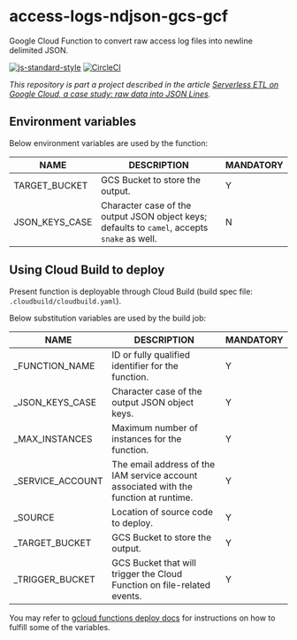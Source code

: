 # access-logs-ndjson-gcs-gcf

Google Cloud Function to convert raw access log files into newline delimited JSON.

[![js-standard-style][1]][2] [![CircleCI][3]][4]

_This repository is part a project described in the article
[Serverless ETL on Google Cloud, a case study: raw data into JSON Lines][5]._

## Environment variables

Below environment variables are used by the function:

| NAME | DESCRIPTION | MANDATORY |
| ---- | ----------- | --------- |
| TARGET_BUCKET | GCS Bucket to store the output. | Y |
| JSON_KEYS_CASE | Character case of the output JSON object keys; defaults to `camel`, accepts `snake` as well. | N |

## Using Cloud Build to deploy

Present function is deployable through Cloud Build (build spec file: `.cloudbuild/cloudbuild.yaml`).

Below substitution variables are used by the build job:

| NAME | DESCRIPTION | MANDATORY |
| ---- | ----------- | --------- |
| _FUNCTION_NAME | ID or fully qualified identifier for the function. | Y |
| _JSON_KEYS_CASE | Character case of the output JSON object keys. | Y |
| _MAX_INSTANCES | Maximum number of instances for the function. | Y |
| _SERVICE_ACCOUNT | The email address of the IAM service account associated with the function at runtime. | Y |
| _SOURCE | Location of source code to deploy. | Y |
| _TARGET_BUCKET | GCS Bucket to store the output. | Y |
| _TRIGGER_BUCKET | GCS Bucket that will trigger the Cloud Function on file-related events. | Y |

You may refer to [gcloud functions deploy docs][6] for instructions on how to fulfill some of the
variables.

[1]: https://img.shields.io/badge/code%20style-standard-brightgreen.svg
[2]: http://standardjs.com
[3]: https://circleci.com/gh/ricardolsmendes/access-logs-ndjson-gcs-gcf.svg?style=svg
[4]: https://circleci.com/gh/ricardolsmendes/access-logs-ndjson-gcs-gcf
[5]: https://medium.com/google-cloud/serverless-etl-on-google-cloud-a-case-study-raw-data-into-json-lines-d20711cd3917
[6]: https://cloud.google.com/sdk/gcloud/reference/functions/deploy
